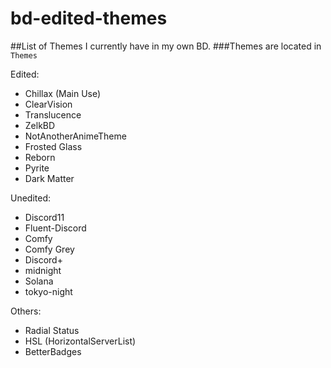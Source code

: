 # bd-edited-themes
 
 ##List of Themes I currently have in my own BD.
 ###Themes are located in `Themes`

 Edited:
 - Chillax (Main Use)
 - ClearVision
 - Translucence
 - ZelkBD
 - NotAnotherAnimeTheme
 - Frosted Glass
 - Reborn
 - Pyrite
 - Dark Matter

 Unedited:
 - Discord11
 - Fluent-Discord
 - Comfy
 - Comfy Grey
 - Discord+
 - midnight
 - Solana
 - tokyo-night

Others:
 - Radial Status
 - HSL (HorizontalServerList)
 - BetterBadges